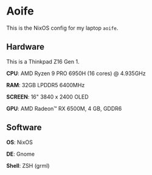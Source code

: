 # Aoife
This is the NixOS config for my laptop `aoife`.

## Hardware
This is a Thinkpad Z16 Gen 1.

**CPU**: AMD Ryzen 9 PRO 6950H (16 cores) @ 4.935GHz

**RAM**: 32GB LPDDR5 6400MHz

**SCREEN**: 16" 3840 x 2400 OLED

**GPU**: AMD Radeon™ RX 6500M, 4 GB, GDDR6


## Software
**OS**: NixOS

**DE**: Gnome

**Shell**: ZSH (grml)

